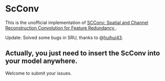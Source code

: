 # ScConv
This is the unofficial implementation of [SCConv: Spatial and Channel Reconstruction Convolution for Feature Redundancy ](https://openaccess.thecvf.com/content/CVPR2023/papers/Li_SCConv_Spatial_and_Channel_Reconstruction_Convolution_for_Feature_Redundancy_CVPR_2023_paper.pdf).

Update: Solved some bugs in SRU, thanks to @[huihui43](https://github.com/huihui43).
## Actually, you just need to insert the ScConv into your model anywhere.
Welcome to submit your issues.

